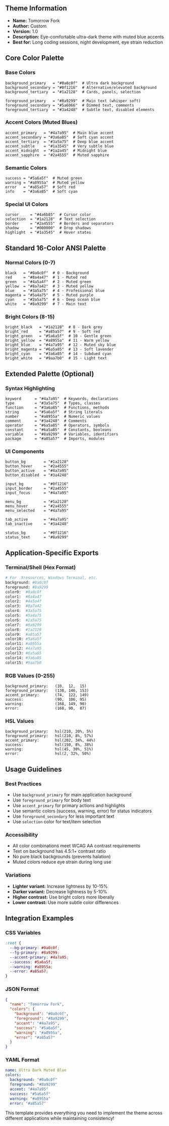 ## Theme Information

- **Name:** Tomorrow Fork
- **Author:** Custom
- **Version:** 1.0
- **Description:** Eye-comfortable ultra-dark theme with muted blue accents
- **Best for:** Long coding sessions, night development, eye strain reduction

## Core Color Palette

### Base Colors

```
background_primary   = "#0a0c0f"  # Ultra dark background
background_secondary = "#0f1216"  # Alternative/elevated background
background_tertiary  = "#1a2128"  # Cards, panels, selection

foreground_primary   = "#8a9299"  # Main text (whisper soft)
foreground_secondary = "#5a6066"  # Dimmed text, comments
foreground_tertiary  = "#3a4248"  # Subtle text, disabled elements
```

### Accent Colors (Muted Blues)

```
accent_primary   = "#4a7a95"  # Main blue accent
accent_secondary = "#3a6a85"  # Soft cyan accent
accent_tertiary  = "#3a5a75"  # Deep blue accent
accent_subtle    = "#1a3545"  # Very subtle blue
accent_midnight  = "#1a2a45"  # Midnight blue
accent_sapphire  = "#2a4555"  # Muted sapphire
```

### Semantic Colors

```
success = "#5a6a5f"  # Muted green
warning = "#a8955a"  # Muted yellow
error   = "#a85a57"  # Soft red
info    = "#3a6a85"  # Soft cyan
```

### Special UI Colors

```
cursor     = "#4a6b85"  # Cursor color
selection  = "#1a2128"  # Text selection
border     = "#2a4555"  # Borders and separators
shadow     = "#000000"  # Drop shadows
highlight  = "#1a3545"  # Hover states
```

## Standard 16-Color ANSI Palette

### Normal Colors (0-7)

```
black   = "#0a0c0f"  # 0 - Background
red     = "#8a4a47"  # 1 - Muted red
green   = "#4a5a4f"  # 2 - Muted green
yellow  = "#8a7a42"  # 3 - Muted yellow
blue    = "#3a5a75"  # 4 - Professional blue
magenta = "#5a4a75"  # 5 - Muted purple
cyan    = "#2a5a75"  # 6 - Deep ocean blue
white   = "#8a9299"  # 7 - Main text
```

### Bright Colors (8-15)

```
bright_black   = "#1a2128"  # 8 - Dark grey
bright_red     = "#a85a57"  # 9 - Soft red
bright_green   = "#5a6a5f"  # 10 - Gentle green
bright_yellow  = "#a8955a"  # 11 - Warm yellow
bright_blue    = "#4a7a95"  # 12 - Muted sky blue
bright_magenta = "#6a5a85"  # 13 - Soft lavender
bright_cyan    = "#3a6a85"  # 14 - Subdued cyan
bright_white   = "#9aa7b0"  # 15 - Light text
```

## Extended Palette (Optional)

### Syntax Highlighting

```
keyword      = "#4a7a95"  # Keywords, declarations
type         = "#3a5a75"  # Types, classes
function     = "#3a6a85"  # Functions, methods
string       = "#5a6a5f"  # String literals
number       = "#a8955a"  # Numeric values
comment      = "#3a4248"  # Comments
operator     = "#6a5a85"  # Operators, symbols
constant     = "#6a5a85"  # Constants, booleans
variable     = "#8a9299"  # Variables, identifiers
package      = "#a85a57"  # Imports, modules
```

### UI Components

```
button_bg        = "#1a2128"
button_hover     = "#2a4555"
button_active    = "#4a7a95"
button_disabled  = "#3a4248"

input_bg         = "#0f1216"
input_border     = "#2a4555"
input_focus      = "#4a7a95"

menu_bg          = "#1a2128"
menu_hover       = "#2a4555"
menu_selected    = "#4a7a95"

tab_active       = "#4a7a95"
tab_inactive     = "#3a4248"

status_bg        = "#0f1216"
status_text      = "#8a9299"
```

## Application-Specific Exports

### Terminal/Shell (Hex Format)

```bash
# For .Xresources, Windows Terminal, etc.
background: #0a0c0f
foreground: #8a9299
color0:  #0a0c0f
color1:  #8a4a47
color2:  #4a5a4f
color3:  #8a7a42
color4:  #3a5a75
color5:  #5a4a75
color6:  #2a5a75
color7:  #8a9299
color8:  #1a2128
color9:  #a85a57
color10: #5a6a5f
color11: #a8955a
color12: #4a7a95
color13: #6a5a85
color14: #3a6a85
color15: #9aa7b0
```

### RGB Values (0-255)

```
background_primary:   (10,  12,  15)
foreground_primary:   (138, 146, 153)
accent_primary:       (74,  122, 149)
success:              (90,  106, 95)
warning:              (168, 149, 90)
error:                (168, 90,  87)
```

### HSL Values

```
background_primary:   hsl(210, 20%, 5%)
foreground_primary:   hsl(210, 8%, 57%)
accent_primary:       hsl(202, 34%, 44%)
success:              hsl(150, 8%, 38%)
warning:              hsl(45, 30%, 51%)
error:                hsl(2, 32%, 50%)
```

## Usage Guidelines

### Best Practices

- Use `background_primary` for main application background
- Use `foreground_primary` for body text
- Use `accent_primary` for primary actions and highlights
- Use semantic colors (success, warning, error) for status indicators
- Use `foreground_secondary` for less important text
- Use `selection` color for text/item selection

### Accessibility

- All color combinations meet WCAG AA contrast requirements
- Text on background has 4.5:1+ contrast ratio
- No pure black backgrounds (prevents halation)
- Muted colors reduce eye strain during long use

### Variations

- **Lighter variant:** Increase lightness by 10-15%
- **Darker variant:** Decrease lightness by 5-10%
- **Higher contrast:** Use bright colors more liberally
- **Lower contrast:** Use more subtle color differences

## Integration Examples

### CSS Variables

```css
:root {
  --bg-primary: #0a0c0f;
  --fg-primary: #8a9299;
  --accent-primary: #4a7a95;
  --success: #5a6a5f;
  --warning: #a8955a;
  --error: #a85a57;
}
```

### JSON Format

```json
{
  "name": "Tomorrow Fork",
  "colors": {
    "background": "#0a0c0f",
    "foreground": "#8a9299",
    "accent": "#4a7a95",
    "success": "#5a6a5f",
    "warning": "#a8955a",
    "error": "#a85a57"
  }
}
```

### YAML Format

```yaml
name: Ultra Dark Muted Blue
colors:
  background: "#0a0c0f"
  foreground: "#8a9299"
  accent: "#4a7a95"
  success: "#5a6a5f"
  warning: "#a8955a"
  error: "#a85a57"
```

This template provides everything you need to implement the theme across different applications while maintaining consistency!
